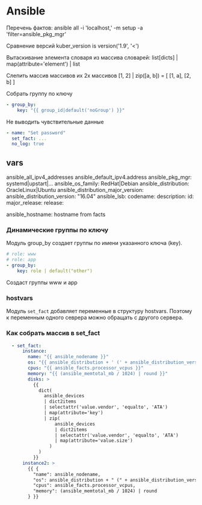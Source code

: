 # Ansible

Перечень фактов:
ansible all -i 'localhost,' -m setup -a 'filter=ansible_pkg_mgr'

Сравнение версий
kuber_version is version('1.9', '<')

Вытаскивание элемента словаря из массива словарей:
list[dicts] | map(attribute='element') | list

Слепить массив массивов их 2х массивов
[1, 2] | zip([a, b]) = [ [1, a], [2, b] ]

Собрать группу по ключу

```yaml
- group_by:
    key: "{{ group_id|default('noGroup') }}"
```

Не выводить чувствительные данные

```yaml
- name: "Set password"
  set_fact: ...
  no_log: true
```

## vars

ansible_all_ipv4_addresses
ansible_default_ipv4.address
ansible_pkg_mgr: systemd|upstart|...
ansible_os_family: RedHat|Debian
ansible_distribution: OracleLinux|Ubuntu
ansible_distribution_major_version:
ansible_distribution_version: "16.04"
ansible_lsb:
  codename:
  description:
  id:
  major_release:
  release:

ansible_hostname: hostname from facts

### Динамические группы по ключу

Модуль group_by создает группы по имени указанного ключа (key).

```yaml
# role: www
# role: app
- group_by:
    key: role | default("other")
```

Создаст группы www и app

### hostvars

Модуль `set_fact` добавляет переменные в структуру hostvars.
Поэтому к переменным одного севрера можно обращать с другого сервера.

### Как собрать массив в set_fact

```yaml
  - set_fact:
      instance:
        name: "{{ ansible_nodename }}"
        os: "{{ ansible_distribution + ' (' + ansible_distribution_version + ')' }}"
        cpus: "{{ ansible_facts.processor_vcpus }}"
        memory: "{{ (ansible_memtotal_mb / 1024) | round }}"
        disks: >
          {{
            dict(
              ansible_devices
              | dict2items
              | selectattr('value.vendor', 'equalto', 'ATA')
              | map(attribute='key')
              | zip(
                  ansible_devices
                  | dict2items
                  | selectattr('value.vendor', 'equalto', 'ATA')
                  | map(attribute='value.size')
                )
            )
          }}
      instance2: >
        {{ {
          "name": ansible_nodename,
          "os": ansible_distribution + " (" + ansible_distribution_version + ")",
          "cpus": ansible_facts.processor_vcpus,
          "memory": (ansible_memtotal_mb / 1024) | round
        } }}
```
